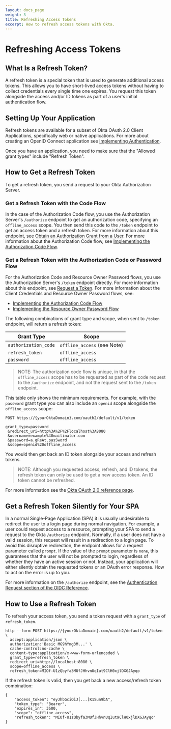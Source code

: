 ```yaml
---
layout: docs_page
weight: 3
title: Refreshing Access Tokens
excerpt: How to refresh access tokens with Okta.
---
```


# Refreshing Access Tokens

## What Is a Refresh Token?

A refresh token is a special token that is used to generate additional access tokens. This allows you to have short-lived access tokens without having to collect credentials every single time one expires. You request this token alongside the access and/or ID tokens as part of a user's initial authentication flow.

## Setting Up Your Application

Refresh tokens are available for a subset of Okta OAuth 2.0 Client Applications, specifically web or native applications. For more about creating an OpenID Connect application see [Implementing Authentication](/authentication-guide/implementing-authentication/).

Once you have an application, you need to make sure that the "Allowed grant types" include "Refresh Token".

## How to Get a Refresh Token

To get a refresh token, you send a request to your Okta Authorization Server.

### Get a Refresh Token with the Code Flow

In the case of the Authorization Code flow, you use the Authorization Server's `/authorize` endpoint to get an authorization code, specifying an `offline_access` scope. You then send this code to the `/token` endpoint to get an access token and a refresh token. For more information about this endpoint, see [Obtain an Authorization Grant from a User](/docs/api/resources/oauth2.html#obtain-an-authorization-grant-from-a-user). For more information about the Authorization Code flow, see [Implementing the Authorization Code Flow](/authentication-guide/implementing-authentication/auth-code.html).

### Get a Refresh Token with the Authorization Code or Password Flow

For the Authorization Code and Resource Owner Password flows, you use the Authorization Server's `/token` endpoint directly. For more information about this endpoint, see [Request a Token](/docs/api/resources/oauth2.html#request-a-token). For more information about the Client Credentials and Resource Owner Password flows, see:

- [Implementing the Authorization Code Flow](/authentication-guide/implementing-authentication/auth-code)
- [Implementing the Resource Owner Password Flow](/authentication-guide/implementing-authentication/password.html)

The following combinations of grant type and scope, when sent to `/token` endpoint, will return a refresh token:

|Grant Type  | Scope |
|-------------|-------|
| `authorization_code`  | `offline_access` (see Note)  |
| `refresh_token`  | `offline_access` |
| `password`  | `offline_access`  |

> NOTE: The authorization code flow is unique, in that the `offline_access` scope has to be requested as part of the code request to the `/authorize` endpoint, and not the request sent to the `/token` endpoint.

This table only shows the minimum requirements. For example, with the `password` grant type you can also include an `openid` scope alongside the `offline_access` scope:

```
POST https://{yourOktaDomain}.com/oauth2/default/v1/token

grant_type=password
 &redirect_uri=http%3A%2F%2Flocalhost%3A8080
 &username=example%40mailinator.com
 &password=a.gReAt.pasSword
 &scope=openid%20offline_access
```

You would then get back an ID token alongside your access and refresh tokens.

> NOTE: Although you requested access, refresh, and ID tokens, the refresh token can only be used to get a new access token. An ID token cannot be refreshed.

For more information see the [Okta OAuth 2.0 reference page](/docs/api/resources/oauth2.html#response-parameters-1).

## Get a Refresh Token Silently for Your SPA

In a normal Single-Page Application (SPA) it is usually undesirable to redirect the user to a login page during normal navigation. For example, a user could request access to a resource, prompting your SPA to send a request to the Okta `/authorize` endpoint. Normally, if a user does not have a valid session, this request will result in a redirection to a login page. To avoid this disruptive redirection, the endpoint allows for a request parameter called `prompt`. If the value of the `prompt` parameter is `none`, this guarantees that the user will not be prompted to login, regardless of whether they have an active session or not. Instead, your application will either silently obtain the requested tokens or an OAuth error response. How to act on the error is up to you. 

For more information on the `/authorize` endpoint, see the [Authentication Request section of the OIDC Reference](/docs/api/resources/oidc.html#authentication-request).

## How to Use a Refresh Token

To refresh your access token, you send a token request with a `grant_type` of `refresh_token`.

```
http --form POST https://{yourOktaDomain}.com/oauth2/default/v1/token \
  accept:application/json \
  authorization:'Basic MG9hYmg3M...' \
  cache-control:no-cache \
  content-type:application/x-www-form-urlencoded \
  grant_type=refresh_token \
  redirect_uri=http://localhost:8080 \
  scope=offline_access \
  refresh_token=MIOf-U1zQbyfa3MUfJHhvnUqIut9ClH0xjlDXGJAyqo
```

If the refresh token is valid, then you get back a new access/refresh token combination:

```
{
    "access_token": "eyJhbGciOiJ[...]K1Sun9bA",
    "token_type": "Bearer",
    "expires_in": 3600,
    "scope": "offline_access",
    "refresh_token": "MIOf-U1zQbyfa3MUfJHhvnUqIut9ClH0xjlDXGJAyqo"
}
```
